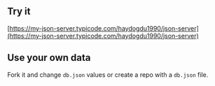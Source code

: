 ## Try it

[https://my-json-server.typicode.com/haydogdu1990/json-server](https://my-json-server.typicode.com/haydogdu1990/json-server)

## Use your own data

Fork it and change `db.json` values or create a repo with a `db.json` file.
